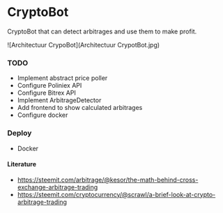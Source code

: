 # CryptoBot
CryptoBot that can detect arbitrages and use them to make profit.

![Architectuur CrypoBot](Architectuur CrypotBot.jpg)

### TODO
- Implement abstract price poller 
- Configure Poliniex API
- Configure Bitrex API
- Implement ArbitrageDetector
- Add frontend to show calculated arbitrages
- Configure docker

### Deploy
- Docker

#### Literature
- https://steemit.com/arbitrage/@kesor/the-math-behind-cross-exchange-arbitrage-trading
- https://steemit.com/cryptocurrency/@scrawl/a-brief-look-at-crypto-arbitrage-trading